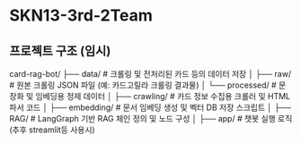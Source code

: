 # SKN13-3rd-2Team

## 프로젝트 구조 (임시)

card-rag-bot/
├── data/ # 크롤링 및 전처리된 카드 등의 데이터 저장
│ ├── raw/ # 원본 크롤링 JSON 파일 (예: 카드고릴라 크롤링 결과물)
│ └── processed/ # 문장화 및 임베딩용 정제 데이터
│
├── crawling/ # 카드 정보 수집용 크롤러 및 HTML 파서 코드
│
├── embedding/ # 문서 임베딩 생성 및 벡터 DB 저장 스크립트
│
├── RAG/ # LangGraph 기반 RAG 체인 정의 및 노드 구성
│
├── app/ # 챗봇 실행 로직 (추후 streamlit등 사용시)
